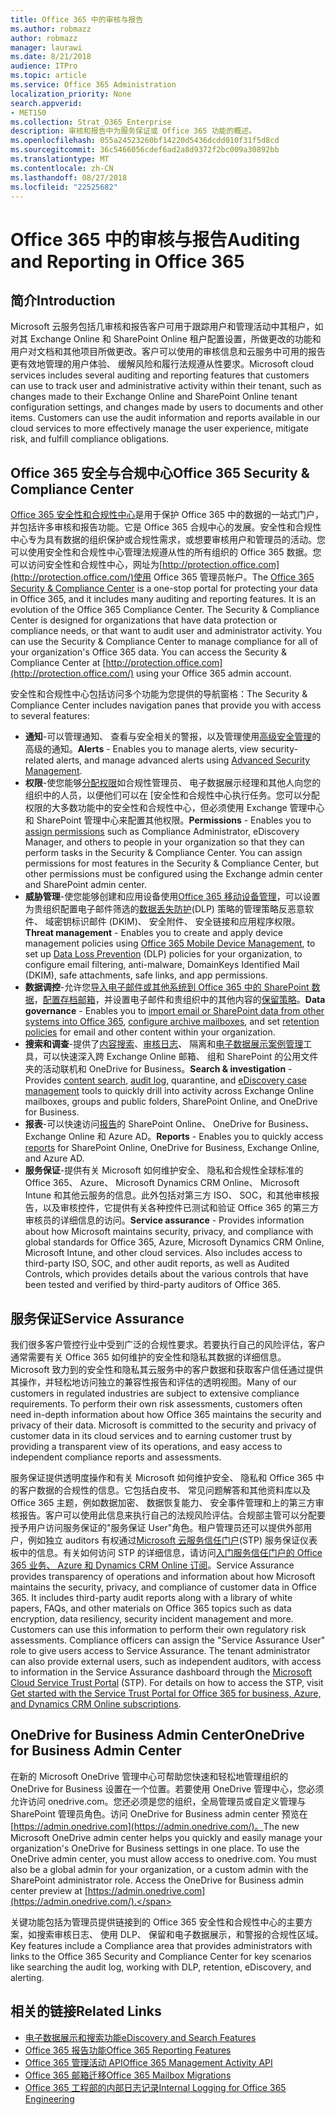 ```yaml
---
title: Office 365 中的审核与报告
ms.author: robmazz
author: robmazz
manager: laurawi
ms.date: 8/21/2018
audience: ITPro
ms.topic: article
ms.service: Office 365 Administration
localization_priority: None
search.appverid:
- MET150
ms.collection: Strat_O365_Enterprise
description: 审核和报告中为服务保证或 Office 365 功能的概述。
ms.openlocfilehash: 055a24523260bf14220d5436dcdd010f31f5d8cd
ms.sourcegitcommit: 36c5466056cdef6ad2a8d9372f2bc009a30892bb
ms.translationtype: MT
ms.contentlocale: zh-CN
ms.lasthandoff: 08/27/2018
ms.locfileid: "22525682"
---
```

# <a name="auditing-and-reporting-in-office-365"></a><span data-ttu-id="6089c-103">Office 365 中的审核与报告</span><span class="sxs-lookup"><span data-stu-id="6089c-103">Auditing and Reporting in Office 365</span></span>

## <a name="introduction"></a><span data-ttu-id="6089c-104">简介</span><span class="sxs-lookup"><span data-stu-id="6089c-104">Introduction</span></span>
<span data-ttu-id="6089c-p101">Microsoft 云服务包括几审核和报告客户可用于跟踪用户和管理活动中其租户，如对其 Exchange Online 和 SharePoint Online 租户配置设置，所做更改的功能和用户对文档和其他项目所做更改。客户可以使用的审核信息和云服务中可用的报告更有效地管理的用户体验、 缓解风险和履行法规遵从性要求。</span><span class="sxs-lookup"><span data-stu-id="6089c-p101">Microsoft cloud services includes several auditing and reporting features that customers can use to track user and administrative activity within their tenant, such as changes made to their Exchange Online and SharePoint Online tenant configuration settings, and changes made by users to documents and other items. Customers can use the audit information and reports available in our cloud services to more effectively manage the user experience, mitigate risk, and fulfill compliance obligations.</span></span>

## <a name="office-365-security--compliance-center"></a><span data-ttu-id="6089c-107">Office 365 安全与合规中心</span><span class="sxs-lookup"><span data-stu-id="6089c-107">Office 365 Security & Compliance Center</span></span>
<span data-ttu-id="6089c-p102">[Office 365 安全性和合规性中心](https://support.office.com/article/Go-to-the-Office-365-Security-Compliance-Center-7e696a40-b86b-4a20-afcc-559218b7b1b8)是用于保护 Office 365 中的数据的一站式门户，并包括许多审核和报告功能。它是 Office 365 合规中心的发展。安全性和合规性中心专为具有数据的组织保护或合规性需求，或想要审核用户和管理员的活动。您可以使用安全性和合规性中心管理法规遵从性的所有组织的 Office 365 数据。您可以访问安全性和合规性中心，网址为[http://protection.office.com](http://protection.office.com/)使用 Office 365 管理员帐户。</span><span class="sxs-lookup"><span data-stu-id="6089c-p102">The [Office 365 Security & Compliance Center](https://support.office.com/article/Go-to-the-Office-365-Security-Compliance-Center-7e696a40-b86b-4a20-afcc-559218b7b1b8) is a one-stop portal for protecting your data in Office 365, and it includes many auditing and reporting features. It is an evolution of the Office 365 Compliance Center. The Security & Compliance Center is designed for organizations that have data protection or compliance needs, or that want to audit user and administrator activity. You can use the Security & Compliance Center to manage compliance for all of your organization's Office 365 data. You can access the Security & Compliance Center at [http://protection.office.com](http://protection.office.com/) using your Office 365 admin account.</span></span>

<span data-ttu-id="6089c-113">安全性和合规性中心包括访问多个功能为您提供的导航窗格：</span><span class="sxs-lookup"><span data-stu-id="6089c-113">The Security & Compliance Center includes navigation panes that provide you with access to several features:</span></span>
- <span data-ttu-id="6089c-114">**通知**-可以管理通知、 查看与安全相关的警报，以及管理使用[高级安全管理](https://support.office.com/article/overview-of-office-365-cloud-app-security-81f0ee9a-9645-45ab-ba56-de9cbccab475)的高级的通知。</span><span class="sxs-lookup"><span data-stu-id="6089c-114">**Alerts** - Enables you to manage alerts, view security-related alerts, and manage advanced alerts using [Advanced Security Management](https://support.office.com/article/overview-of-office-365-cloud-app-security-81f0ee9a-9645-45ab-ba56-de9cbccab475).</span></span> 
- <span data-ttu-id="6089c-p103">**权限**-使您能够[分配权限](https://support.office.com/article/Give-users-access-to-the-Office-365-Security-Compliance-Center-2cfce2c8-20c5-47f9-afc4-24b059c1bd76)如合规性管理员、 电子数据展示经理和其他人向您的组织中的人员，以便他们可以在 [安全性和合规性中心执行任务。您可以分配权限的大多数功能中的安全性和合规性中心，但必须使用 Exchange 管理中心和 SharePoint 管理中心来配置其他权限。</span><span class="sxs-lookup"><span data-stu-id="6089c-p103">**Permissions** - Enables you to [assign permissions](https://support.office.com/article/Give-users-access-to-the-Office-365-Security-Compliance-Center-2cfce2c8-20c5-47f9-afc4-24b059c1bd76) such as Compliance Administrator, eDiscovery Manager, and others to people in your organization so that they can perform tasks in the Security & Compliance Center. You can assign permissions for most features in the Security & Compliance Center, but other permissions must be configured using the Exchange admin center and SharePoint admin center.</span></span>
- <span data-ttu-id="6089c-117">**威胁管理**-使您能够创建和应用设备使用[Office 365 移动设备管理](https://support.office.com/article/Overview-of-Mobile-Device-Management-for-Office-365-faa7d8e5-645d-4d59-839c-c8d4c1869e4a)，可以设置为贵组织配置电子邮件筛选的[数据丢失防护](https://support.office.com/article/Overview-of-data-loss-prevention-policies-1966b2a7-d1e2-4d92-ab61-42efbb137f5e)(DLP) 策略的管理策略反恶意软件、 域密钥标识邮件 (DKIM)、 安全附件、 安全链接和应用程序权限。</span><span class="sxs-lookup"><span data-stu-id="6089c-117">**Threat management** - Enables you to create and apply device management policies using [Office 365 Mobile Device Management](https://support.office.com/article/Overview-of-Mobile-Device-Management-for-Office-365-faa7d8e5-645d-4d59-839c-c8d4c1869e4a), to set up [Data Loss Prevention](https://support.office.com/article/Overview-of-data-loss-prevention-policies-1966b2a7-d1e2-4d92-ab61-42efbb137f5e) (DLP) policies for your organization, to configure email filtering, anti-malware, DomainKeys Identified Mail (DKIM), safe attachments, safe links, and app permissions.</span></span>
- <span data-ttu-id="6089c-118">**数据调控**-允许您[导入电子邮件或其他系统到 Office 365 中的 SharePoint 数据](https://support.office.com/article/Import-PST-files-or-SharePoint-data-to-Office-365-ba688e0a-0fcb-4bd7-8e57-2b669564ea84)，[配置存档邮箱](https://support.office.com/article/Enable-archive-mailboxes-in-the-Office-365-Security-Compliance-Center-268a109e-7843-405b-bb3d-b9393b2342ce)，并设置电子邮件和贵组织中的其他内容的[保留策略](https://support.office.com/article/Retention-in-the-Office-365-Security-Compliance-Center-2a0fc432-f18c-45aa-a539-30ab035c608c)。</span><span class="sxs-lookup"><span data-stu-id="6089c-118">**Data governance** - Enables you to [import email or SharePoint data from other systems into Office 365](https://support.office.com/article/Import-PST-files-or-SharePoint-data-to-Office-365-ba688e0a-0fcb-4bd7-8e57-2b669564ea84), [configure archive mailboxes](https://support.office.com/article/Enable-archive-mailboxes-in-the-Office-365-Security-Compliance-Center-268a109e-7843-405b-bb3d-b9393b2342ce), and set [retention policies](https://support.office.com/article/Retention-in-the-Office-365-Security-Compliance-Center-2a0fc432-f18c-45aa-a539-30ab035c608c) for email and other content within your organization.</span></span>
- <span data-ttu-id="6089c-119">**搜索和调查**-提供了[内容搜索](https://support.office.com/article/Run-a-Content-Search-in-the-Office-365-Security-Compliance-Center-61852fd9-fe8a-4880-a339-cb19ed3bff4a)、[审核日志](https://support.office.com/article/Search-the-audit-log-in-the-Office-365-Security-Compliance-Center-0d4d0f35-390b-4518-800e-0c7ec95e946c)、 隔离和[电子数据展示案例管理](https://support.office.com/article/Manage-eDiscovery-cases-in-the-Office-365-Security-Compliance-Center-edea80d6-20a7-40fb-b8c4-5e8c8395f6da)工具，可以快速深入跨 Exchange Online 邮箱、 组和 SharePoint 的公用文件夹的活动联机和 OneDrive for Business。</span><span class="sxs-lookup"><span data-stu-id="6089c-119">**Search & investigation** - Provides [content search](https://support.office.com/article/Run-a-Content-Search-in-the-Office-365-Security-Compliance-Center-61852fd9-fe8a-4880-a339-cb19ed3bff4a), [audit log](https://support.office.com/article/Search-the-audit-log-in-the-Office-365-Security-Compliance-Center-0d4d0f35-390b-4518-800e-0c7ec95e946c), quarantine, and [eDiscovery case management](https://support.office.com/article/Manage-eDiscovery-cases-in-the-Office-365-Security-Compliance-Center-edea80d6-20a7-40fb-b8c4-5e8c8395f6da) tools to quickly drill into activity across Exchange Online mailboxes, groups and public folders, SharePoint Online, and OneDrive for Business.</span></span>
- <span data-ttu-id="6089c-120">**报表**-可以快速访问[报告](https://support.office.com/article/Reports-in-the-Office-365-Security-Compliance-Center-7acd33ce-1ec8-49fb-b625-43bac7b58c5a)的 SharePoint Online、 OneDrive for Business、 Exchange Online 和 Azure AD。</span><span class="sxs-lookup"><span data-stu-id="6089c-120">**Reports** - Enables you to quickly access [reports](https://support.office.com/article/Reports-in-the-Office-365-Security-Compliance-Center-7acd33ce-1ec8-49fb-b625-43bac7b58c5a) for SharePoint Online, OneDrive for Business, Exchange Online, and Azure AD.</span></span>
- <span data-ttu-id="6089c-p104">**服务保证**-提供有关 Microsoft 如何维护安全、 隐私和合规性全球标准的 Office 365、 Azure、 Microsoft Dynamics CRM Online、 Microsoft Intune 和其他云服务的信息。此外包括对第三方 ISO、 SOC，和其他审核报告，以及审核控件，它提供有关各种控件已测试和验证 Office 365 的第三方审核员的详细信息的访问。</span><span class="sxs-lookup"><span data-stu-id="6089c-p104">**Service assurance** - Provides information about how Microsoft maintains security, privacy, and compliance with global standards for Office 365, Azure, Microsoft Dynamics CRM Online, Microsoft Intune, and other cloud services. Also includes access to third-party ISO, SOC, and other audit reports, as well as Audited Controls, which provides details about the various controls that have been tested and verified by third-party auditors of Office 365.</span></span>

## <a name="service-assurance"></a><span data-ttu-id="6089c-123">服务保证</span><span class="sxs-lookup"><span data-stu-id="6089c-123">Service Assurance</span></span>
<span data-ttu-id="6089c-p105">我们很多客户管控行业中受到广泛的合规性要求。若要执行自己的风险评估，客户通常需要有关 Office 365 如何维护的安全性和隐私其数据的详细信息。Microsoft 致力到的安全性和隐私其云服务中的客户数据和获取客户信任通过提供其操作，并轻松地访问独立的兼容性报告和评估的透明视图。</span><span class="sxs-lookup"><span data-stu-id="6089c-p105">Many of our customers in regulated industries are subject to extensive compliance requirements. To perform their own risk assessments, customers often need in-depth information about how Office 365 maintains the security and privacy of their data. Microsoft is committed to the security and privacy of customer data in its cloud services and to earning customer trust by providing a transparent view of its operations, and easy access to independent compliance reports and assessments.</span></span>

<span data-ttu-id="6089c-p106">服务保证提供透明度操作和有关 Microsoft 如何维护安全、 隐私和 Office 365 中的客户数据的合规性的信息。它包括白皮书、 常见问题解答和其他资料库以及 Office 365 主题，例如数据加密、 数据恢复能力、 安全事件管理和上的第三方审核报告。客户可以使用此信息来执行自己的法规风险评估。合规部主管可以分配要授予用户访问服务保证的"服务保证 User"角色。租户管理员还可以提供外部用户，例如独立 auditors 有权通过[Microsoft 云服务信任门户](http://aka.ms/STP)(STP) 服务保证仪表板中的信息。有关如何访问 STP 的详细信息，请访问[入门服务信任门户的 Office 365 业务、 Azure 和 Dynamics CRM Online 订阅](http://aka.ms/STPHelp)。</span><span class="sxs-lookup"><span data-stu-id="6089c-p106">Service Assurance provides transparency of operations and information about how Microsoft maintains the security, privacy, and compliance of customer data in Office 365. It includes third-party audit reports along with a library of white papers, FAQs, and other materials on Office 365 topics such as data encryption, data resiliency, security incident management and more. Customers can use this information to perform their own regulatory risk assessments. Compliance officers can assign the "Service Assurance User" role to give users access to Service Assurance. The tenant administrator can also provide external users, such as independent auditors, with access to information in the Service Assurance dashboard through the [Microsoft Cloud Service Trust Portal](http://aka.ms/STP) (STP). For details on how to access the STP, visit [Get started with the Service Trust Portal for Office 365 for business, Azure, and Dynamics CRM Online subscriptions](http://aka.ms/STPHelp).</span></span>

## <a name="onedrive-for-business-admin-center"></a><span data-ttu-id="6089c-133">OneDrive for Business Admin Center</span><span class="sxs-lookup"><span data-stu-id="6089c-133">OneDrive for Business Admin Center</span></span>
<span data-ttu-id="6089c-p107">在新的 Microsoft OneDrive 管理中心可帮助您快速和轻松地管理组织的 OneDrive for Business 设置在一个位置。若要使用 OneDrive 管理中心，您必须允许访问 onedrive.com。您还必须是您的组织，全局管理员或自定义管理与 SharePoint 管理员角色。访问 OneDrive for Business admin center 预览在[https://admin.onedrive.com](https://admin.onedrive.com/)。</span><span class="sxs-lookup"><span data-stu-id="6089c-p107">The new Microsoft OneDrive admin center helps you quickly and easily manage your organization's OneDrive for Business settings in one place. To use the OneDrive admin center, you must allow access to onedrive.com. You must also be a global admin for your organization, or a custom admin with the SharePoint administrator role. Access the OneDrive for Business admin center preview at [https://admin.onedrive.com](https://admin.onedrive.com/).</span></span>

<span data-ttu-id="6089c-138">关键功能包括为管理员提供链接到的 Office 365 安全性和合规性中心的主要方案，如搜索审核日志、 使用 DLP、 保留和电子数据展示，和警报的合规性区域。</span><span class="sxs-lookup"><span data-stu-id="6089c-138">Key features include a Compliance area that provides administrators with links to the Office 365 Security and Compliance Center for key scenarios like searching the audit log, working with DLP, retention, eDiscovery, and alerting.</span></span>

## <a name="related-links"></a><span data-ttu-id="6089c-139">相关的链接</span><span class="sxs-lookup"><span data-stu-id="6089c-139">Related Links</span></span>
- [<span data-ttu-id="6089c-140">电子数据展示和搜索功能</span><span class="sxs-lookup"><span data-stu-id="6089c-140">eDiscovery and Search Features</span></span>](office-365-ediscovery-and-search-features.md)
- [<span data-ttu-id="6089c-141">Office 365 报告功能</span><span class="sxs-lookup"><span data-stu-id="6089c-141">Office 365 Reporting Features</span></span>](office-365-reporting-features.md)
- [<span data-ttu-id="6089c-142">Office 365 管理活动 API</span><span class="sxs-lookup"><span data-stu-id="6089c-142">Office 365 Management Activity API</span></span>](office-365-management-activity-api.md)
- [<span data-ttu-id="6089c-143">Office 365 邮箱迁移</span><span class="sxs-lookup"><span data-stu-id="6089c-143">Office 365 Mailbox Migrations</span></span>](office-365-mailbox-migrations.md)
- [<span data-ttu-id="6089c-144">Office 365 工程部的内部日志记录</span><span class="sxs-lookup"><span data-stu-id="6089c-144">Internal Logging for Office 365 Engineering</span></span>](office-365-internal-logging.md)